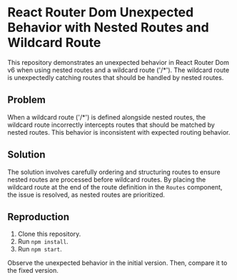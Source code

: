 # React Router Dom Unexpected Behavior with Nested Routes and Wildcard Route

This repository demonstrates an unexpected behavior in React Router Dom v6 when using nested routes and a wildcard route ('/*'). The wildcard route is unexpectedly catching routes that should be handled by nested routes.

## Problem

When a wildcard route ('/*') is defined alongside nested routes, the wildcard route incorrectly intercepts routes that should be matched by nested routes. This behavior is inconsistent with expected routing behavior.

## Solution

The solution involves carefully ordering and structuring routes to ensure nested routes are processed before wildcard routes. By placing the wildcard route at the end of the route definition in the `Routes` component, the issue is resolved, as nested routes are prioritized.

## Reproduction

1. Clone this repository.
2. Run `npm install`.
3. Run `npm start`.

Observe the unexpected behavior in the initial version. Then, compare it to the fixed version.
